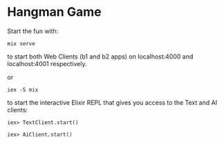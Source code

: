 # Hangman Game

Start the fun with: 

```
mix serve
```
to start both Web Clients (b1 and b2 apps) on localhost:4000 and localhost:4001 respectively. 

or
```
iex -S mix
```
to start the interactive Elixir REPL that gives you access to the Text and AI clients: 

```
iex> TextClient.start()

iex> AiClient.start()
```
